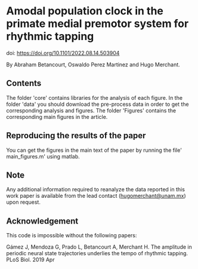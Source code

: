 # Amodal population clock in the primate medial premotor system for rhythmic tapping

doi: https://doi.org/10.1101/2022.08.14.503904

By Abraham Betancourt,  Oswaldo Perez Martinez and Hugo Merchant.
## Contents

The folder 'core' contains libraries for the analysis of each figure.
In the folder 'data' you should download the pre-process data in order to get the corresponding analysis and figures. 
The folder 'Figures' contains the corresponding main figures in the article.

## Reproducing the results of the paper
You can get the figures in the main text of the paper by running the file' main_figures.m' using matlab.
## Note
Any additional information required to reanalyze the data reported in this work paper is available from the lead contact (hugomerchant@unam.mx) upon request.
## Acknowledgement
This code is impossible without the following papers:

Gámez J, Mendoza G, Prado L, Betancourt A, Merchant H. The amplitude in periodic neural state trajectories underlies the tempo of rhythmic tapping. PLoS Biol. 2019 Apr
